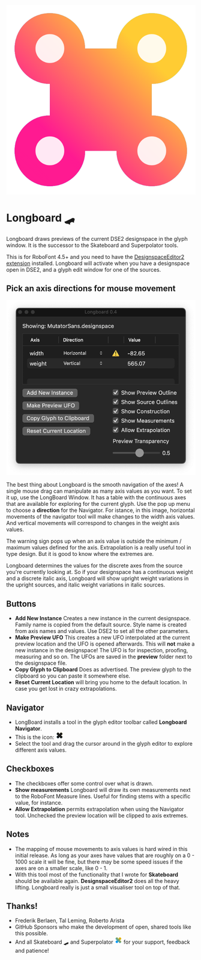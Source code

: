 

![The LongBoard Icon](longboardMechanicIcon.png)

# Longboard 🛹

Longboard draws previews of the current DSE2 designspace in the glyph window.
It is the successor to the Skateboard and Superpolator tools.

This is for RoboFont 4.5+ and you need to have the [DesignspaceEditor2 extension](https://github.com/LettError/designSpaceRoboFontExtension) installed. Longboard will activate when you have a designspace open in DSE2, and a glyph edit window for one of the sources.

## Pick an axis directions for mouse movement

![LongBoard UI](screen_20240510.png)

The best thing about Longboard is the smooth navigation of the axes! A single mouse drag can manipulate as many axis values as you want. To set it up, use the LongBoard Window. It has a table with the continuous axes that are available for exploring for the current glyph. Use the pop up menu to choose a **direction** for the Navigator. For istance, in this image, horizontal movements of the navigator tool will make changes to the width axis values. And vertical movements will correspond to changes in the weight axis values.

The warning sign pops up when an axis value is outside the minimum / maximum values defined for the axis. Extrapolation is a really useful tool in type design. But it is good to know where the extremes are.

Longboard determines the values for the discrete axes from the source you're currently looking at. So if your designspace has a continuous weight and a discrete italic axis, Longboard will show upright weight variations in the upright sources, and italic weight variations in italic sources.



## Buttons

* **Add New Instance** Creates a new instance in the current designspace. Family name is copied from the default source. Style name is created from axis names and values. Use DSE2 to set all the other parameters.
* **Make Preview UFO** This creates a new UFO interpolated at the current preview location and the UFO is opened afterwards. This will **not** make a new instance in the designspace! The UFO is for inspection, proofing, measuring and so on. The UFOs are saved in the **preview** folder next to the designspace file. 
* **Copy Glyph to Clipboard** Does as advertised. The preview glyph to the clipboard so you can paste it somewhere else.
* **Reset Current Location** will bring you home to the default location. In case you get lost in crazy extrapolations. 

## Navigator

* LongBoard installs a tool in the glyph editor toolbar called **Longboard Navigator**.
* This is the icon: ![LongBoard navigator icon in the RoboFont glyph editor toolbar](icon_toolbar.png)
* Select the tool and drag the cursor around in the glyph editor to explore different axis values. 

## Checkboxes 

* The checkboxes offer some control over what is drawn.
* **Show measurements** Longboard will draw its own measurements next to the RoboFont Measure lines. Useful for finding stems with a specific value, for instance.
* **Allow Extrapolation** permits extrapolation when using the Navigator tool. Unchecked the preview location will be clipped to axis extremes.


## Notes

* The mapping of mouse movements to axis values is hard wired in this initial release. As long as your axes have values that are roughly on a 0 - 1000 scale it will be fine, but there may be some speed issues if the axes are on a smaller scale, like 0 - 1. 
* With this tool most of the functionality that I wrote for **Skateboard** should be available again. **DesignspaceEditor2** does all the heavy lifting. Longboard really is just a small visualiser tool on top of that.

## Thanks!

* Frederik Berlaen, Tal Leming, Roberto Arista
* GitHub Sponsors who make the development of open, shared tools like this possible.
* And all Skateboard 🛹 and Superpolator ![Superolator icon, sorta.](longboardIcon_icon.png) for your support, feedback and patience!




